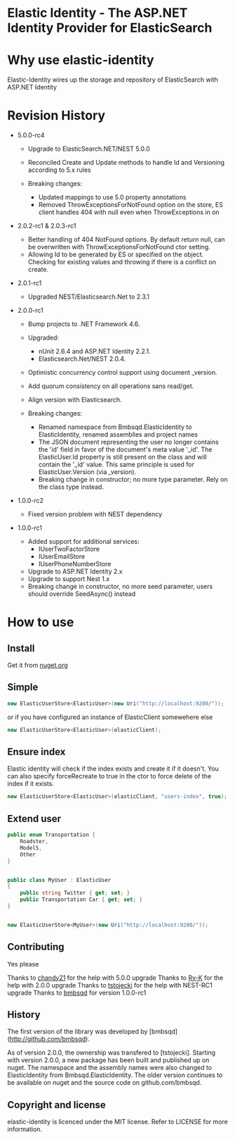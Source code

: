Elastic Identity - The ASP.NET Identity Provider for ElasticSearch
==================================================================

Why use elastic-identity
========================

Elastic-Identity wires up the storage and repository of ElasticSearch with ASP.NET Identity

Revision History
==========

- 5.0.0-rc4
  - Upgrade to ElasticSearch.NET/NEST 5.0.0
  - Reconciled Create and Update methods to handle Id and Versioning according to 5.x rules

  - Breaking changes:
    - Updated mappings to use 5.0 property annotations
	- Removed ThrowExceptionsForNotFound option on the store, ES client handles 404 with null even when ThrowExceptions in on

- 2.0.2-rc1 & 2.0.3-rc1
  - Better handling of 404 NotFound options. By default return null, can be overwritten with ThrowExceptionsForNotFound ctor setting.
  - Allowing Id to be generated by ES or specified on the object. Checking for existing values and throwing if there is a conflict on create.

- 2.0.1-rc1
  - Upgraded NEST/Elasticsearch.Net to 2.3.1

- 2.0.0-rc1 
  - Bump projects to .NET Framework 4.6.
  - Upgraded:
	- nUnit 2.6.4 and ASP.NET Identity 2.2.1.
	- Elasticsearch.Net/NEST 2.0.4.
  - Optimistic concurrency control support using document _version.
  - Add quorum consistency on all operations sans read/get.
  - Align version with Elasticsearch.

  - Breaking changes:
	- Renamed namespace from Bmbsqd.ElasticIdentity to ElasticIdentity, renamed assemblies and project names
    - The JSON document representing the user no longer contains the 'id' field in favor of the document's meta value '_id'. The ElasticUser.Id property is still present on the class and will contain the '_id' value. This same principle is used for ElasticUser.Version (via _version).
	- Breaking change in constructor; no more type parameter. Rely on the class type instead.

- 1.0.0-rc2
  - Fixed version problem with NEST dependency  

- 1.0.0-rc1
  - Added support for additional services: 
	- IUserTwoFactorStore
	- IUserEmailStore
	- IUserPhoneNumberStore
  - Upgrade to ASP.NET Identity 2.x
  - Upgrade to support Nest 1.x
  - Breaking change in constructor, no more seed parameter, users should override SeedAsync() instead

How to use
==========

Install
-------
Get it from [nuget.org](https://www.nuget.org/packages/ElasticIdentity/)

Simple
------

```csharp
new ElasticUserStore<ElasticUser>(new Uri("http://localhost:9200/"));
```

or if you have configured an instance of ElasticClient somewehere else

```csharp
new ElasticUserStore<ElasticUser>(elasticClient);
```

Ensure index
-------------------------------------------------
Elastic identity will check if the index exists and create it if it doesn't. 
You can also specify forceRecreate to true in the ctor to force delete of the index if it exists.

```csharp
new ElasticUserStore<ElasticUser>(elasticClient, "users-index", true);
```

Extend user
---------------

```csharp
public enum Transportation {
	Roadster,
	ModelS,
	Other
}


public class MyUser : ElasticUser
{
	public string Twitter { get; set; }
	public Transportation Car { get; set; }
}


new ElasticUserStore<MyUser>(new Uri("http://localhost:9200/"));
```

Contributing
------------

Yes please

Thanks to [chandy21](https://github.com/chandy21) for the help with 5.0.0 upgrade
Thanks to [Ry-K](https://github.com/Ry-K) for the help with 2.0.0 upgrade
Thanks to [tstojecki](https://github.com/tstojecki) for the help with NEST-RC1 upgrade
Thanks to [bmbsqd](https://github.com/bmbsqd) for version 1.0.0-rc1

History
-------
The first version of the library was developed by [bmbsqd] (http://github.com/bmbsqd). 

As of version 2.0.0, the ownership was transfered to [tstojecki]. 
Starting with version 2.0.0, a new package has been built and published up on nuget. The namespace and the assembly names were also changed to ElasticIdentity from Bmbsqd.ElasticIdentity.
The older version continues to be available on nuget and the source code on github.com/bmbsqd.

Copyright and license
---------------------

elastic-identity is licenced under the MIT license. Refer to LICENSE for more information.

